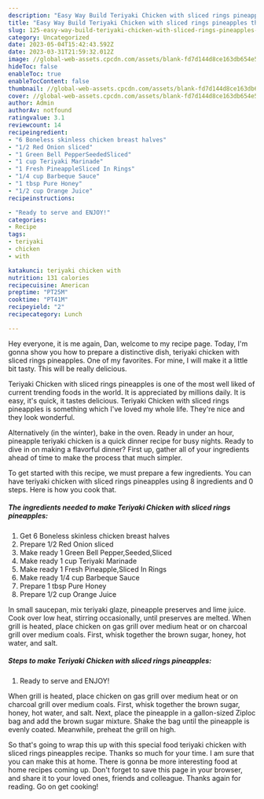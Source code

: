 ```yaml
---
description: "Easy Way Build Teriyaki Chicken with sliced rings pineapples the Very Delicious"
title: "Easy Way Build Teriyaki Chicken with sliced rings pineapples the Very Delicious"
slug: 125-easy-way-build-teriyaki-chicken-with-sliced-rings-pineapples-the-very-delicious
category: Uncategorized
date: 2023-05-04T15:42:43.592Z
date: 2023-03-31T21:59:32.012Z
image: //global-web-assets.cpcdn.com/assets/blank-fd7d144d8ce163db654e5a02c40b08a2775adb7897d16e4062681dc7e1b2800f.png
hideToc: false
enableToc: true
enableTocContent: false
thumbnail: //global-web-assets.cpcdn.com/assets/blank-fd7d144d8ce163db654e5a02c40b08a2775adb7897d16e4062681dc7e1b2800f.png
cover: //global-web-assets.cpcdn.com/assets/blank-fd7d144d8ce163db654e5a02c40b08a2775adb7897d16e4062681dc7e1b2800f.png
author: Admin
authorAv: notfound
ratingvalue: 3.1
reviewcount: 14
recipeingredient:
- "6 Boneless skinless chicken breast halves"
- "1/2 Red Onion sliced"
- "1 Green Bell PepperSeededSliced"
- "1 cup Teriyaki Marinade"
- "1 Fresh PineappleSliced In Rings"
- "1/4 cup Barbeque Sauce"
- "1 tbsp Pure Honey"
- "1/2 cup Orange Juice"
recipeinstructions:

- "Ready to serve and ENJOY!"
categories:
- Recipe
tags:
- teriyaki
- chicken
- with

katakunci: teriyaki chicken with 
nutrition: 131 calories
recipecuisine: American
preptime: "PT25M"
cooktime: "PT41M"
recipeyield: "2"
recipecategory: Lunch

---
```



Hey everyone, it is me again, Dan, welcome to my recipe page. Today, I'm gonna show you how to prepare a distinctive dish, teriyaki chicken with sliced rings pineapples. One of my favorites. For mine, I will make it a little bit tasty. This will be really delicious.

Teriyaki Chicken with sliced rings pineapples is one of the most well liked of current trending foods in the world. It is appreciated by millions daily. It is easy, it's quick, it tastes delicious. Teriyaki Chicken with sliced rings pineapples is something which I've loved my whole life. They're nice and they look wonderful.

Alternatively (in the winter), bake in the oven. Ready in under an hour, pineapple teriyaki chicken is a quick dinner recipe for busy nights. Ready to dive in on making a flavorful dinner? First up, gather all of your ingredients ahead of time to make the process that much simpler.


To get started with this recipe, we must prepare a few ingredients. You can have teriyaki chicken with sliced rings pineapples using 8 ingredients and 0 steps. Here is how you cook that.

<!--inarticleads1-->

##### The ingredients needed to make Teriyaki Chicken with sliced rings pineapples:

1. Get 6 Boneless skinless chicken breast halves
1. Prepare 1/2 Red Onion sliced
1. Make ready 1 Green Bell Pepper,Seeded,Sliced
1. Make ready 1 cup Teriyaki Marinade
1. Make ready 1 Fresh Pineapple,Sliced In Rings
1. Make ready 1/4 cup Barbeque Sauce
1. Prepare 1 tbsp Pure Honey
1. Prepare 1/2 cup Orange Juice


In small saucepan, mix teriyaki glaze, pineapple preserves and lime juice. Cook over low heat, stirring occasionally, until preserves are melted. When grill is heated, place chicken on gas grill over medium heat or on charcoal grill over medium coals. First, whisk together the brown sugar, honey, hot water, and salt. 

<!--inarticleads2-->

##### Steps to make Teriyaki Chicken with sliced rings pineapples:


1. Ready to serve and ENJOY!

When grill is heated, place chicken on gas grill over medium heat or on charcoal grill over medium coals. First, whisk together the brown sugar, honey, hot water, and salt. Next, place the pineapple in a gallon-sized Ziploc bag and add the brown sugar mixture. Shake the bag until the pineapple is evenly coated. Meanwhile, preheat the grill on high. 

So that's going to wrap this up with this special food teriyaki chicken with sliced rings pineapples recipe. Thanks so much for your time. I am sure that you can make this at home. There is gonna be more interesting food at home recipes coming up. Don't forget to save this page in your browser, and share it to your loved ones, friends and colleague. Thanks again for reading. Go on get cooking!
